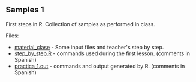 Samples 1
---------

First steps in R. Collection of samples as performed in class.

Files: 

 * [material_clase](./material_clase) - Some input files and teacher's step by step.
 * [step_by_step.R](step_by_step.R) - commands used during the first lesson. (comments in Spanish)
 * [practica_1.out](practica_1.out) - commands and output generated by R. (comments in Spanish)
 
